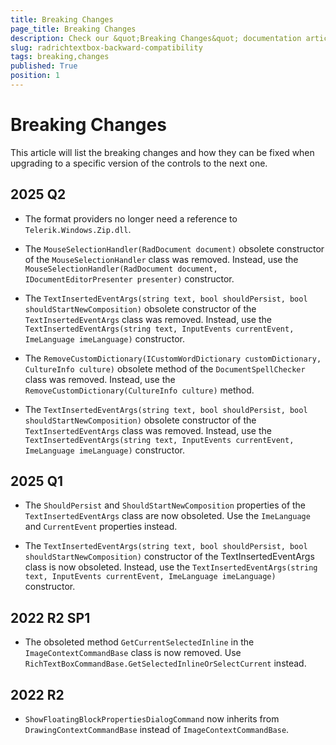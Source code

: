 ```yaml
---
title: Breaking Changes
page_title: Breaking Changes
description: Check our &quot;Breaking Changes&quot; documentation article for the RadRichTextBox WPF control.
slug: radrichtextbox-backward-compatibility
tags: breaking,changes
published: True
position: 1
---
```


# Breaking Changes

This article will list the breaking changes and how they can be fixed when upgrading to a specific version of the controls to the next one.

## 2025 Q2

* The format providers no longer need a reference to `Telerik.Windows.Zip.dll`.

* The `MouseSelectionHandler(RadDocument document)` obsolete constructor of the `MouseSelectionHandler` class was removed. Instead, use the `MouseSelectionHandler(RadDocument document, IDocumentEditorPresenter presenter)` constructor.
  
* The `TextInsertedEventArgs(string text, bool shouldPersist, bool shouldStartNewComposition)` obsolete constructor of the `TextInsertedEventArgs` class was removed. Instead, use the `TextInsertedEventArgs(string text, InputEvents currentEvent, ImeLanguage imeLanguage)` constructor.

* The `RemoveCustomDictionary(ICustomWordDictionary customDictionary, CultureInfo culture)` obsolete method of the `DocumentSpellChecker` class was removed. Instead, use the `RemoveCustomDictionary(CultureInfo culture)` method.

* The `TextInsertedEventArgs(string text, bool shouldPersist, bool shouldStartNewComposition)` obsolete constructor of the `TextInsertedEventArgs` class was removed. Instead, use the `TextInsertedEventArgs(string text, InputEvents currentEvent, ImeLanguage imeLanguage)` constructor.

## 2025 Q1

* The `ShouldPersist` and `ShouldStartNewComposition` properties of the `TextInsertedEventArgs` class are now obsoleted. Use the `ImeLanguage` and `CurrentEvent` properties instead.

* The `TextInsertedEventArgs(string text, bool shouldPersist, bool shouldStartNewComposition)` constructor of the TextInsertedEventArgs class is now obsoleted. Instead, use the `TextInsertedEventArgs(string text, InputEvents currentEvent, ImeLanguage imeLanguage)` constructor.

## 2022 R2 SP1

* The obsoleted method `GetCurrentSelectedInline` in the `ImageContextCommandBase` class is now removed. Use `RichTextBoxCommandBase.GetSelectedInlineOrSelectCurrent` instead.

## 2022 R2

* `ShowFloatingBlockPropertiesDialogCommand` now inherits from `DrawingContextCommandBase` instead of `ImageContextCommandBase`.

